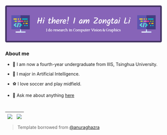 ![header](./header-image.png)

### About me

- 🏫 I am now a fourth-year undergraduate from IIIS, Tsinghua University.

- 📖 I major in Artificial Intelligence.

- ⚽ I love soccer and play midfield.

- 💬 Ask me about anything [here](https://github.com/igzat1no/igzat1no/issues)

<br/>

|  <a href="https://github.com/anuraghazra/github-readme-stats"><img align="center" src="https://github-readme-stats.vercel.app/api?username=igzat1no&show_icons=true&count_private=true&theme=buefy&hide_border=true"/> </a> |  <a href="https://github.com/anuraghazra/github-readme-stats"><img align="center" src="https://github-readme-stats.vercel.app/api/top-langs/?username=igzat1no&layout=compact&theme=buefy&hide_border=true" /></a> |
| -------------- | ------------- |

> Template borrowed from [@anuraghazra](https://github.com/anuraghazra/anuraghazra/)
